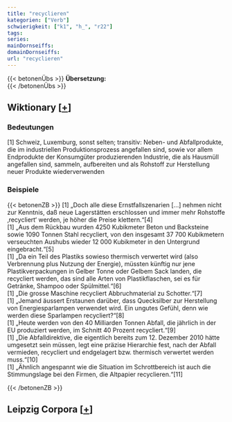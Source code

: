 ```yaml
---
title: "recyclieren"
kategorien: ["Verb"]
schwierigkeit: ["k1", "h_", "r22"]
tags:
series:
mainDornseiffs:
domainDornseiffs:
url: "recyclieren"
---
```


{{< betonenÜbs >}}
**Übersetzung:**  
{{< /betonenÜbs >}}

## Wiktionary [[+](https://de.wiktionary.org/wiki/recyclieren)]

### Bedeutungen
[1] Schweiz, Luxemburg, sonst selten; transitiv: Neben- und Abfallprodukte, die im industriellen Produktionsprozess angefallen sind, sowie vor allem Endprodukte der Konsumgüter produzierenden Industrie, die als Hausmüll angefallen sind, sammeln, aufbereiten und als Rohstoff zur Herstellung neuer Produkte wiederverwenden  

### Beispiele
{{< betonenZB >}}
[1] „Doch alle diese Ernstfallszenarien […] nehmen nicht zur Kenntnis, daß neue Lagerstätten erschlossen und immer mehr Rohstoffe ‚recycliert‘ werden, je höher die Preise klettern.“[4]  
[1] „Aus dem Rückbau wurden 4250 Kubikmeter Beton und Backsteine sowie 1090 Tonnen Stahl recycliert, von den insgesamt 37 700 Kubikmetern verseuchten Aushubs wieder 12 000 Kubikmeter in den Untergrund eingebracht.“[5]  
[1] „Da ein Teil des Plastiks sowieso thermisch verwertet wird (also Verbrennung plus Nutzung der Energie), müssten künftig nur jene Plastikverpackungen in Gelber Tonne oder Gelbem Sack landen, die recycliert werden, das sind alle Arten von Plastikflaschen, sei es für Getränke, Shampoo oder Spülmittel.“[6]  
[1] „Die grosse Maschine recycliert Abbruchmaterial zu Schotter.“[7]  
[1] „Jemand äussert Erstaunen darüber, dass Quecksilber zur Herstellung von Energiesparlampen verwendet wird. Ein ungutes Gefühl, denn wie werden diese Sparlampen recycliert?“[8]  
[1] „Heute werden von den 40 Milliarden Tonnen Abfall, die jährlich in der EU produziert werden, im Schnitt 40 Prozent recycliert.“[9]  
[1] „Die Abfalldirektive, die eigentlich bereits zum 12. Dezember 2010 hätte umgesetzt sein müssen, legt eine präzise Hierarchie fest, nach der Abfall vermieden, recycliert und endgelagert bzw. thermisch verwertet werden muss.“[10]  
[1] „Ähnlich angespannt wie die Situation im Schrottbereich ist auch die Stimmungslage bei den Firmen, die Altpapier recyclieren.“[11]  

{{< /betonenZB >}}

## Leipzig Corpora [[+](https://corpora.uni-leipzig.de/en/res?word=recyclieren&corpusId=deu_newscrawl-public_2018)]

